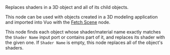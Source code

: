 Replaces shaders in a 3D object and all of its child objects. 

This node can be used with objects created in a 3D modeling application and imported into Vuo with the [Fetch Scene](vuo-node://vuo.scene.fetch) node.

This node finds each object whose shader/material name exactly matches the `Shader Name` input port or contains part of it, and replaces its shader with the given one.  If `Shader Name` is empty, this node replaces all of the object's shaders.
